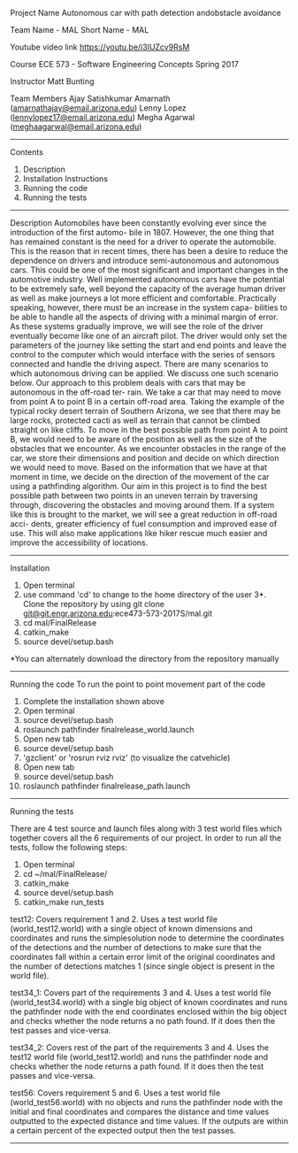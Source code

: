 Project Name
Autonomous car with path detection andobstacle avoidance

Team Name - MAL
Short Name - MAL

Youtube video link
https://youtu.be/i3IUZcv9RsM

Course
ECE 573 - Software Engineering Concepts
Spring 2017

Instructor
Matt Bunting

Team Members
Ajay Satishkumar Amarnath (amarnathajay@email.arizona.edu)
Lenny Lopez (lennylopez17@email.arizona.edu)
Megha Agarwal (meghaagarwal@email.arizona.edu)
______________________________________________________________________________________________________________________
Contents
1. Description
2. Installation Instructions
3. Running the code
4. Running the tests
______________________________________________________________________________________________________________________
Description
Automobiles have been constantly evolving ever since the introduction of the first automo-
bile in 1807. However, the one thing that has remained constant is the need for a driver
to operate the automobile. This is the reason that in recent times, there has been a desire
to reduce the dependence on drivers and introduce semi-autonomous and autonomous cars.
This could be one of the most significant and important changes in the automotive industry.
Well implemented autonomous cars have the potential to be extremely safe, well beyond
the capacity of the average human driver as well as make journeys a lot more efficient and
comfortable. Practically speaking, however, there must be an increase in the system capa-
bilities to be able to handle all the aspects of driving with a minimal margin of error. As
these systems gradually improve, we will see the role of the driver eventually become like
one of an aircraft pilot. The driver would only set the parameters of the journey like setting
the start and end points and leave the control to the computer which would interface with
the series of sensors connected and handle the driving aspect. There are many scenarios to
which autonomous driving can be applied. We discuss one such scenario below.
Our approach to this problem deals with cars that may be autonomous in the off-road ter-
rain. We take a car that may need to move from point A to point B in a certain off-road
area. Taking the example of the typical rocky desert terrain of Southern Arizona, we see that
there may be large rocks, protected cacti as well as terrain that cannot be climbed straight
on like cliffs. To move in the best possible path from point A to point B, we would need to
be aware of the position as well as the size of the obstacles that we encounter.
As we encounter obstacles in the range of the car, we store their dimensions and position
and decide on which direction we would need to move. Based on the information that we
have at that moment in time, we decide on the direction of the movement of the car using
a pathfinding algorithm. Our aim in this project is to find the best possible path between
two points in an uneven terrain by traversing through, discovering the obstacles and moving
around them.
If a system like this is brought to the market, we will see a great reduction in off-road acci-
dents, greater efficiency of fuel consumption and improved ease of use. This will also make
applications like hiker rescue much easier and improve the accessibility of locations.
______________________________________________________________________________________________________________________
Installation

1. Open terminal
2. use command 'cd' to change to the home directory of the user
3*. Clone the repository by using git clone git@git.engr.arizona.edu:ece473-573-2017S/mal.git
4. cd mal/FinalRelease
5. catkin_make
6. source devel/setup.bash

*You can alternately download the directory from the repository manually
______________________________________________________________________________________________________________________


Running the code
To run the point to point movement part of the code
1. Complete the installation shown above
2. Open terminal
3. source devel/setup.bash
4. roslaunch pathfinder finalrelease_world.launch
5. Open new tab
6. source devel/setup.bash
7. 'gzclient' or 'rosrun rviz rviz' (to visualize the catvehicle)
8. Open new tab
9. source devel/setup.bash
10. roslaunch pathfinder finalrelease_path.launch
______________________________________________________________________________________________________________________

Running the tests

There are 4 test source and launch files along with 3 test world files which together covers all the 6 requirements of our project. In order to run all the tests, follow the following steps:

1. Open terminal
2. cd ~/mal/FinalRelease/
3. catkin_make
4. source devel/setup.bash
5. catkin_make run_tests

test12: Covers requirement 1 and 2. Uses a test world file (world_test12.world) with a single object of known dimensions and coordinates and runs the simplesolution node to determine the coordinates of the detections and the number of detections to make sure that the coordinates fall within a certain error limit of the original coordinates and the number of detections matches 1 (since single object is present in the world file).

test34_1: Covers part of the requirements 3 and 4. Uses a test world file (world_test34.world) with a single big object of known coordinates and runs the pathfinder node with the end coordinates enclosed within the big object and checks whether the node returns a no path found. If it does then the test passes and vice-versa.

test34_2: Covers rest of the part of the requirements 3 and 4. Uses the test12 world file (world_test12.world) and runs the pathfinder node and checks whether the node returns a path found. If it does then the test passes and vice-versa.

test56: Covers requirement 5 and 6. Uses a test world file (world_test56.world) with no objects and runs the pathfinder node with the initial and final coordinates and compares the distance and time values outputted to the expected distance and time values. If the outputs are within a certain percent of the expected output then the test passes.
______________________________________________________________________________________________________________________
